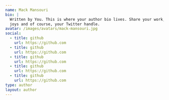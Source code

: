```yaml
---
name: Mack Mansouri
bio: |
  Written by You. This is where your author bio lives. Share your work, your
  joys and of course, your Twitter handle.
avatar: /images/avatars/mack-mansouri.jpg
social:
  - title: github
    url: https://github.com
  - title: github
    url: https://github.com
  - title: github
    url: https://github.com
  - title: github
    url: https://github.com
  - title: github
    url: https://github.com
type: author
layout: author
---
```

